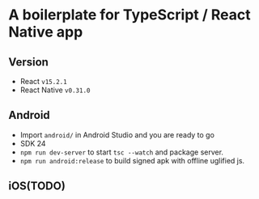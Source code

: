 # A boilerplate for TypeScript / React Native app

## Version

- React `v15.2.1`
- React Native `v0.31.0`

## Android

- Import `android/` in Android Studio and you are ready to go
- SDK 24
- `npm run dev-server` to start `tsc --watch` and package server.
- `npm run android:release` to build signed apk with offline uglified js.

## iOS(TODO)

